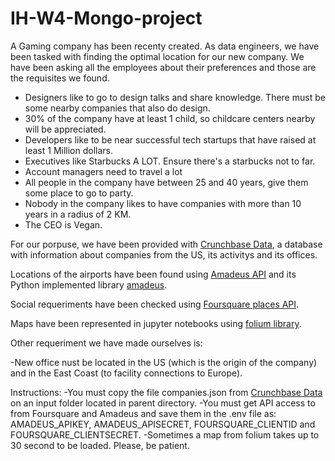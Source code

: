 # IH-W4-Mongo-project

A Gaming company has been recenty created. As data engineers, we have been tasked with finding the optimal location for our new company. We have been asking all the employees about their preferences and those are the requisites we found.

- Designers like to go to design talks and share knowledge. There must be some nearby companies that also do design.
- 30% of the company have at least 1 child, so childcare centers nearby will be appreciated.
- Developers like to be near successful tech startups that have raised at least 1 Million dollars.
- Executives like Starbucks A LOT. Ensure there's a starbucks not to far.
- Account managers need to travel a lot
- All people in the company have between 25 and 40 years, give them some place to go to party.
- Nobody in the company likes to have companies with more than 10 years in a radius of 2 KM.
- The CEO is Vegan.

For our porpuse, we have been provided with [Crunchbase Data](https://data.crunchbase.com/docs), a database with information about companies from the US, its activitys and its offices.

Locations of the airports have been found using [Amadeus API](https://developers.amadeus.com/) and its Python implemented library [amadeus](https://github.com/amadeus4dev/amadeus-python).

Social requeriments have been checked using [Foursquare places API](https://developer.foursquare.com/docs/places-api/).

Maps have been represented in jupyter notebooks using [folium library](https://python-visualization.github.io/folium/).

Other requeriment we have made ourselves is:

-New office nust be located in the US (which is the origin of the company) and in the East Coast (to facility connections to Europe).

Instructions:
-You must copy the file companies.json from [Crunchbase Data](https://data.crunchbase.com/docs) on an input folder located in parent directory.
-You must get API access to from Foursquare and Amadeus and save them in the .env file as: AMADEUS_APIKEY, AMADEUS_APISECRET, FOURSQUARE_CLIENTID and FOURSQUARE_CLIENTSECRET.
-Sometimes a map from folium takes up to 30 second to be loaded. Please, be patient.
